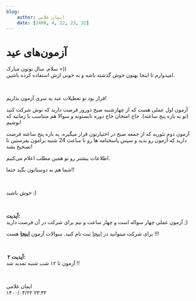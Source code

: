 ```yaml
---
blog:
    author: ایمان غلامی
    date: [1400, 4, 22, 23, 32]
---
```

# آزمون‌های عید

<div class="cnt">
<p>سلام. سال نوتون مبارک =))<br/>امیدوارم تا اینجا بهتون خوش گذشته باشه و به خوبی ازش استفاده کرده باشین.</p>
<p><br/></p>
<p>قرار بود تو تعطیلات عید یه سری آزمون بذاریم!</p>
<p>آزمون اول عملی هست که از چهارشنبه صبح دوروز فرصت دارید که توش شرکت کنید (تو یه بازه پنج ساعته). جاج امتحان جاج دوره تابستونه و سوالا هم متناسب با زمانیه که توشیم!</p>
<p>آزمون دوم تئوریه که از جمعه صبح در اختیارتون قرار میگیره. یه بازه پنج ساعته فرصت دارید که آزمون رو بدید و سپس پاسخنامه ها رو تا ساعت 24 شنبه برامون بفرستین تا تصحیح بشه!</p>
<p>اطلاعات بیشتر رو تو همین مطلب اعلام می‌کنیم.</p>
<p>شما هم به دوستاتون بگید حتما!!</p>
<p><br/></p>
<p>خوش باشید :)</p>
<p><br/></p>
<p><b>آپدیت:</b><br/>آزمون عملی چهار سواله است و چهار ساعت و نیم برای شرکت در آن فرصت دارید ;)</p>
<p>برای شرکت میتوانید در <a href="http://judge.cf" target="_blank">اینجا</a> ثبت نام کنید. سوالات آزمون <b><a href="http://bayanbox.ir/view/2872522177753907500/amali96.pdf">اینجا</a></b> هست !!!</p>
<p><br/></p>
<p><b> </b><b>آپدیت ۲:</b><br/>آزمون تا ۱۲ شب شنبه تمدید شد !!<br/></p>
<p><br/></p>
</div>

<div class="blog-info">
    <div class="blog-author">ایمان غلامی</div>
    <div class="blog-date">۱۴۰۰/۰۴/۲۲ ۲۳:۳۲</div>
</div>

